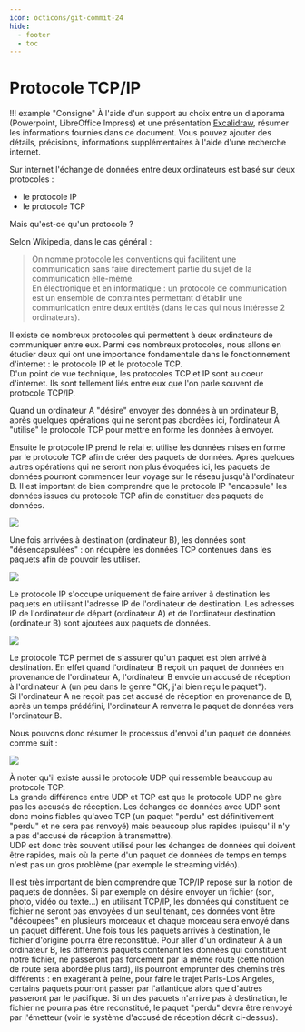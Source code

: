 ```yaml
---
icon: octicons/git-commit-24
hide:
  - footer
  - toc
---
```

# Protocole TCP/IP

!!! example "Consigne"
    À l'aide d'un support au choix entre un diaporama (Powerpoint, LibreOffice Impress) et une présentation [Excalidraw](https://excalidraw.com), résumer les informations fournies dans ce document. Vous pouvez ajouter des détails, précisions, informations supplémentaires à l'aide d'une recherche internet.

Sur internet l'échange de données entre deux ordinateurs est basé sur deux protocoles :

- le protocole IP
- le protocole TCP

Mais qu'est-ce qu'un protocole ?  

Selon Wikipedia, dans le cas général :
> On nomme protocole les conventions qui facilitent une communication sans faire directement partie du sujet de la communication elle-même.  
> En électronique et en informatique : un protocole de communication est un ensemble de contraintes permettant d'établir une communication entre deux entités (dans le cas qui nous intéresse 2 ordinateurs).

Il existe de nombreux protocoles qui permettent à deux ordinateurs de communiquer entre eux. Parmi ces nombreux protocoles, nous allons en étudier deux qui ont une importance fondamentale dans le fonctionnement d'internet : le protocole IP et le protocole TCP.  
D'un point de vue technique, les protocoles TCP et IP sont au coeur d'internet. Ils sont tellement liés entre eux que l'on parle souvent de protocole TCP/IP.

Quand un ordinateur A "désire" envoyer des données à un ordinateur B, après quelques opérations qui ne seront pas abordées ici, l'ordinateur A "utilise" le protocole TCP pour mettre en forme les données à envoyer.

Ensuite le protocole IP prend le relai et utilise les données mises en forme par le protocole TCP afin de créer des paquets de données. Après quelques autres opérations qui ne seront non plus évoquées ici, les paquets de données pourront commencer leur voyage sur le réseau jusqu'à l'ordinateur B. Il est important de bien comprendre que le protocole IP "encapsule" les données issues du protocole TCP afin de constituer des paquets de données.

![](/images/a2_1.jpg)

Une fois arrivées à destination (ordinateur B), les données sont "désencapsulées" : on récupère les données TCP contenues dans les paquets afin de pouvoir les utiliser.

![](/images/a2_2.jpg)

Le protocole IP s'occupe uniquement de faire arriver à destination les paquets en utilisant l'adresse IP de l'ordinateur de destination. Les adresses IP de l'ordinateur de départ (ordinateur A) et de l'ordinateur destination (ordinateur B) sont ajoutées aux paquets de données.

![](/images/a2_3.jpg)

Le protocole TCP permet de s'assurer qu'un paquet est bien arrivé à destination. En effet quand l'ordinateur B reçoit un paquet de données en provenance de l'ordinateur A, l'ordinateur B envoie un accusé de réception à l'ordinateur A (un peu dans le genre "OK, j'ai bien reçu le paquet").  
Si l'ordinateur A ne reçoit pas cet accusé de réception en provenance de B, après un temps prédéfini, l'ordinateur A renverra le paquet de données vers l'ordinateur B.

Nous pouvons donc résumer le processus d'envoi d'un paquet de données comme suit :

![](/images/a2_4.png)

À noter qu'il existe aussi le protocole UDP qui ressemble beaucoup au protocole TCP.  
La grande différence entre UDP et TCP est que le protocole UDP ne gère pas les accusés de réception. Les échanges de données avec UDP sont donc moins fiables qu'avec TCP (un paquet "perdu" est définitivement "perdu" et ne sera pas renvoyé) mais beaucoup plus rapides (puisqu' il n'y a pas d'accusé de réception à transmettre).  
UDP est donc très souvent utilisé pour les échanges de données qui doivent être rapides, mais où la perte d'un paquet de données de temps en temps n'est pas un gros problème (par exemple le streaming vidéo).

Il est très important de bien comprendre que TCP/IP repose sur la notion de paquets de données. Si par exemple on désire envoyer un fichier (son, photo, vidéo ou texte...) en utilisant TCP/IP, les données qui constituent ce fichier ne seront pas envoyées d'un seul tenant, ces données vont être "découpées" en plusieurs morceaux et chaque morceau sera envoyé dans un paquet différent. Une fois tous les paquets arrivés à destination, le fichier d'origine pourra être reconstitué. Pour aller d'un ordinateur A à un ordinateur B, les différents paquets contenant les données qui constituent notre fichier, ne passeront pas forcement par la même route (cette notion de route sera abordée plus tard), ils pourront emprunter des chemins très différents : en exagérant à peine, pour faire le trajet Paris-Los Angeles, certains paquets pourront passer par l'atlantique alors que d'autres passeront par le pacifique. Si un des paquets n'arrive pas à destination, le fichier ne pourra pas être reconstitué, le paquet "perdu" devra être renvoyé par l'émetteur (voir le système d'accusé de réception décrit ci-dessus).